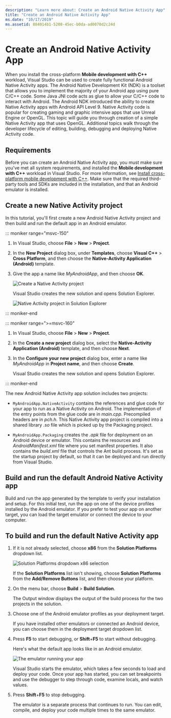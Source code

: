 ```yaml
---
description: "Learn more about: Create an Android Native Activity App"
title: "Create an Android Native Activity App"
ms.date: "10/17/2019"
ms.assetid: 884014b1-5208-45ec-b0da-ad0070d2c24d
---
```

# Create an Android Native Activity App

When you install the cross-platform **Mobile development with C++** workload, Visual Studio can be used to create fully functional Android Native Activity apps. The Android Native Development Kit (NDK) is a toolset that allows you to implement the majority of your Android app using pure C/C++ code. Some Java JNI code acts as glue to allow your C/C++ code to interact with Android. The Android NDK introduced the ability to create Native Activity apps with Android API Level 9. Native Activity code is popular for creating gaming and graphic intensive apps that use Unreal Engine or OpenGL. This topic will guide you through creation of a simple Native Activity app that uses OpenGL. Additional topics walk through the developer lifecycle of editing, building, debugging and deploying Native Activity code.

## Requirements

Before you can create an Android Native Activity app, you must make sure you've met all system requirements, and installed the **Mobile development with C++** workload in Visual Studio. For more information, see [Install cross-platform mobile development with C++](../cross-platform/install-visual-cpp-for-cross-platform-mobile-development.md). Make sure that the required third-party tools and SDKs are included in the installation, and that an Android emulator is installed.

## Create a new Native Activity project

In this tutorial, you'll first create a new Android Native Activity project and then build and run the default app in an Android emulator.

::: moniker range="msvc-150"

1. In Visual Studio, choose **File** > **New** > **Project**.

1. In the **New Project** dialog box, under **Templates**, choose **Visual C++** > **Cross Platform**, and then choose the **Native-Activity Application (Android)** template.

1. Give the app a name like *MyAndroidApp*, and then choose **OK**.

   ![Create a Native Activity project](../cross-platform/media/cppmdd-newproject.png "Create a Native Activity project")

   Visual Studio creates the new solution and opens Solution Explorer.

   ![Native Activity project in Solution Explorer](../cross-platform/media/cppmdd-rc-na-solutionexp.png "Native Activity project in Solution Explorer")

::: moniker-end

::: moniker range=">=msvc-160"

1. In Visual Studio, choose **File** > **New** > **Project**.

1. In the **Create a new project** dialog box, select the **Native-Activity Application (Android)** template, and then choose **Next**.

1. In the **Configure your new project** dialog box, enter a name like *MyAndroidApp* in **Project name**, and then choose **Create**.

   Visual Studio creates the new solution and opens Solution Explorer.

::: moniker-end

The new Android Native Activity app solution includes two projects:

- `MyAndroidApp.NativeActivity` contains the references and glue code for your app to run as a Native Activity on Android. The implementation of the entry points from the glue code are in *main.cpp*. Precompiled headers are in *pch.h*. This Native Activity app project is compiled into a shared library *.so* file which is picked up by the Packaging project.

- `MyAndroidApp.Packaging` creates the *.apk* file for deployment on an Android device or emulator. This contains the resources and *AndroidManifest.xml* file where you set manifest properties. It also contains the *build.xml* file that controls the Ant build process. It's set as the startup project by default, so that it can be deployed and run directly from Visual Studio.

## Build and run the default Android Native Activity app

Build and run the app generated by the template to verify your installation and setup. For this initial test, run the app on one of the device profiles installed by the Android emulator. If you prefer to test your app on another target, you can load the target emulator or connect the device to your computer.

## To build and run the default Native Activity app

1. If it is not already selected, choose **x86** from the **Solution Platforms** dropdown list.

     ![Solution Platforms dropdown x86 selection](../cross-platform/media/cppmdd-rc-na-solution-x86.png "Solution Platforms dropdown x86 selection")

     If the **Solution Platforms** list isn't showing, choose **Solution Platforms** from the **Add/Remove Buttons** list, and then choose your platform.

1. On the menu bar, choose **Build** > **Build Solution**.

     The Output window displays the output of the build process for the two projects in the solution.

1. Choose one of the Android emulator profiles as your deployment target.

     If you have installed other emulators or connected an Android device, you can choose them in the deployment target dropdown list.

1. Press **F5** to start debugging, or **Shift**+**F5** to start without debugging.

   Here's what the default app looks like in an Android emulator.

   ![The emulator running your app](../cross-platform/media/cppmdd-emulator-running-app.png "The emulator running your app")

   Visual Studio starts the emulator, which takes a few seconds to load and deploy your code. Once your app has started, you can set breakpoints and use the debugger to step through code, examine locals, and watch values.

1. Press **Shift**+**F5** to stop debugging.

   The emulator is a separate process that continues to run. You can edit, compile, and deploy your code multiple times to the same emulator.
